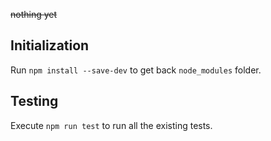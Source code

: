 ~~nothing yet~~

## Initialization

Run `npm install --save-dev` to get back `node_modules` folder.

## Testing

Execute `npm run test` to run all the existing tests.
